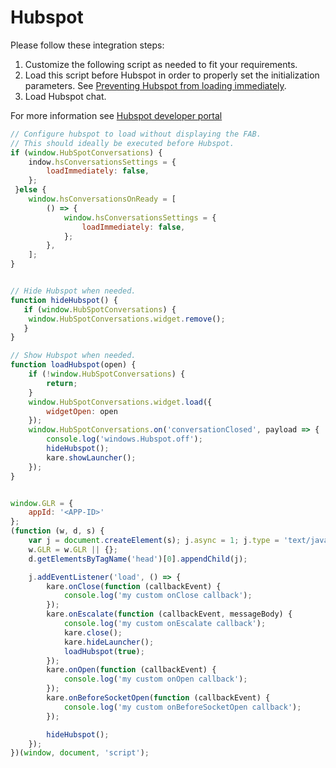 
# Hubspot

Please follow these integration steps:
1. Customize the following script as needed to fit your requirements.
2. Load this script before Hubspot in order to properly set the initialization parameters. See [Preventing Hubspot from loading immediately](https://community.hubspot.com/t5/APIs-Integrations/Prevent-bot-from-loading-immediately/m-p/297539).
3. Load Hubspot chat.

For more information see [Hubspot developer portal](https://developers.hubspot.com/docs/api/conversation/chat-widget-sdk)


```javascript
// Configure hubspot to load without displaying the FAB.
// This should ideally be executed before Hubspot.
if (window.HubSpotConversations) {
    indow.hsConversationsSettings = {
        loadImmediately: false,
    };
 }else {
    window.hsConversationsOnReady = [
        () => {
            window.hsConversationsSettings = {
                loadImmediately: false,
            };
        },
    ];
}


// Hide Hubspot when needed. 
function hideHubspot() {
   if (window.HubSpotConversations) {
    window.HubSpotConversations.widget.remove();
   }
}

// Show Hubspot when needed. 
function loadHubspot(open) {
    if (!window.HubSpotConversations) {
        return;
    }
    window.HubSpotConversations.widget.load({
        widgetOpen: open
    });
    window.HubSpotConversations.on('conversationClosed', payload => {
        console.log('windows.Hubspot.off');
        hideHubspot();
        kare.showLauncher();
    });
}


window.GLR = {
    appId: '<APP-ID>'
};
(function (w, d, s) {
    var j = document.createElement(s); j.async = 1; j.type = 'text/javascript'; j.src = 'https://widget.eu.karehq.com/latest.js';
    w.GLR = w.GLR || {};
    d.getElementsByTagName('head')[0].appendChild(j);

    j.addEventListener('load', () => {
        kare.onClose(function (callbackEvent) {
            console.log('my custom onClose callback');
        });
        kare.onEscalate(function (callbackEvent, messageBody) {
            console.log('my custom onEscalate callback');
            kare.close();
            kare.hideLauncher();
            loadHubspot(true);
        });
        kare.onOpen(function (callbackEvent) {
            console.log('my custom onOpen callback');
        });
        kare.onBeforeSocketOpen(function (callbackEvent) {
            console.log('my custom onBeforeSocketOpen callback');
        });

        hideHubspot();
    });
})(window, document, 'script');
```

